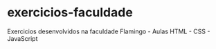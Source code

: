 # exercicios-faculdade
Exercicios desenvolvidos na faculdade Flamingo - Aulas HTML - CSS - JavaScript
